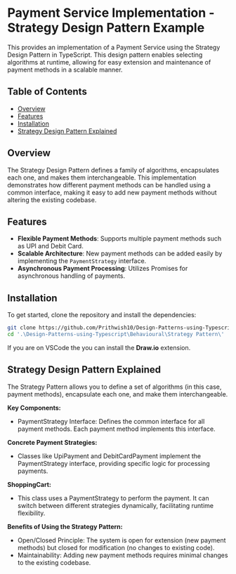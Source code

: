 # Payment Service Implementation - Strategy Design Pattern Example

This provides an implementation of a Payment Service using the Strategy Design Pattern in TypeScript. This design pattern enables selecting algorithms at runtime, allowing for easy extension and maintenance of payment methods in a scalable manner.

## Table of Contents

- [Overview](#overview)
- [Features](#features)
- [Installation](#installation)
- [Strategy Design Pattern Explained](#strategy-design-pattern-explained)

## Overview

The Strategy Design Pattern defines a family of algorithms, encapsulates each one, and makes them interchangeable. This implementation demonstrates how different payment methods can be handled using a common interface, making it easy to add new payment methods without altering the existing codebase.

## Features

- **Flexible Payment Methods**: Supports multiple payment methods such as UPI and Debit Card.
- **Scalable Architecture**: New payment methods can be added easily by implementing the `PaymentStrategy` interface.
- **Asynchronous Payment Processing**: Utilizes Promises for asynchronous handling of payments.

## Installation

To get started, clone the repository and install the dependencies:

```bash
git clone https://github.com/Prithwish10/Design-Patterns-using-Typescript.git
cd '.\Design-Patterns-using-Typescript\Behavioural\Strategy Pattern\'
```
If you are on VSCode the you can install the **Draw.io** extension.

## Strategy Design Pattern Explained

The Strategy Pattern allows you to define a set of algorithms (in this case, payment methods), encapsulate each one, and make them interchangeable.

**Key Components:**
- PaymentStrategy Interface: Defines the common interface for all payment methods. Each payment method implements this interface.

**Concrete Payment Strategies:**
- Classes like UpiPayment and DebitCardPayment implement the PaymentStrategy interface, providing specific logic for processing payments.

**ShoppingCart:**
- This class uses a PaymentStrategy to perform the payment. It can switch between different strategies dynamically, facilitating runtime flexibility.

**Benefits of Using the Strategy Pattern:**
- Open/Closed Principle: The system is open for extension (new payment methods) but closed for modification (no changes to existing code).
- Maintainability: Adding new payment methods requires minimal changes to the existing codebase.
